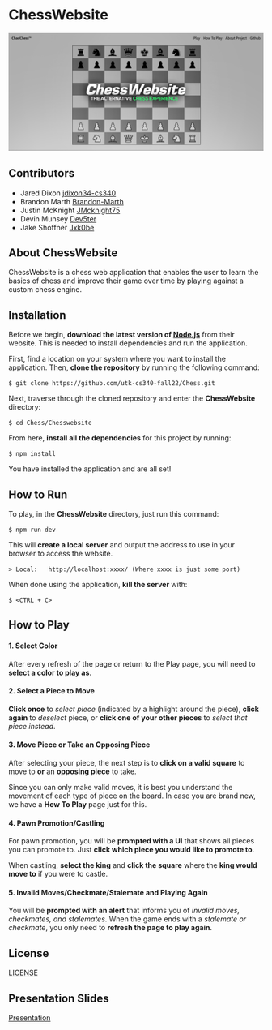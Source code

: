 # ChessWebsite
![ChessWebsite](chessWebsiteGraphic.png)

## Contributors
* Jared Dixon [jdixon34-cs340](https://github.com/jdixon34-cs340)
* Brandon Marth [Brandon-Marth](https://github.com/Brandon-Marth)
* Justin McKnight [JMcknight75](https://github.com/JMcknight75)
* Devin Munsey [Dev5ter](https://github.com/Dev5ter)
* Jake Shoffner [Jxk0be](https://github.com/Jxk0be)

## About ChessWebsite
ChessWebsite is a chess web application that enables the user to learn the basics of chess and improve their game over time by playing against a custom chess engine.

## Installation
Before we begin, **download the latest version of [Node.js](https://nodejs.org/en/)** from their website. This is needed to install dependencies and run the application.

First, find a location on your system where you want to install the application. Then, **clone the repository** by running the following command:
```
$ git clone https://github.com/utk-cs340-fall22/Chess.git
```
Next, traverse through the cloned repository and enter the **ChessWebsite** directory:
```
$ cd Chess/Chesswebsite
```
From here, **install all the dependencies** for this project by running:
```
$ npm install
```
You have installed the application and are all set! 

## How to Run

To play, in the **ChessWebsite** directory, just run this command:
```
$ npm run dev
```
This will **create a local server** and output the address to use in your browser to access the website.
```
> Local:   http://localhost:xxxx/ (Where xxxx is just some port)
```

When done using the application, **kill the server** with:
```
$ <CTRL + C>
```

## How to Play
#### 1. Select Color
After every refresh of the page or return to the Play page, you will need to **select a color to play as**.

#### 2. Select a Piece to Move
**Click once** to *select piece* (indicated by a highlight around the piece), **click again** to *deselect* piece, or **click one of your other pieces** to *select that piece instead*.

#### 3. Move Piece or Take an Opposing Piece
After selecting your piece, the next step is to **click on a valid square** to move to **or** an **opposing piece** to take.

Since you can only make valid moves, it is best you understand the movement of each type of piece on the board. In case you are brand new, we have a **How To Play** page just for this.

#### 4. Pawn Promotion/Castling
For pawn promotion, you will be **prompted with a UI** that shows all pieces you can promote to. Just **click which piece you would like to promote to**.

When castling, **select the king** and **click the square** where the **king would move to** if you were to castle.

#### 5. Invalid Moves/Checkmate/Stalemate and Playing Again
You will be **prompted with an alert** that informs you of *invalid moves, checkmates, and stalemates*. When the game ends with a *stalemate or checkmate*, you only need to **refresh the page to play again**.

## License
[LICENSE](LICENSE)

## Presentation Slides
[Presentation](chessWebsite.pdf)